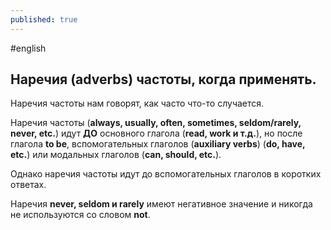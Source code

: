 ```yaml
---
published: true
---
```

\#english

## Наречия (adverbs) частоты, когда применять.

Наречия частоты нам говорят, как часто что-то случается.

Наречия частоты (**always, usually, often, sometimes, seldom/rarely, never, etc.**) идут  **ДО** основного глагола (**read, work и т.д.**), но после глагола **to be**, вспомогательных глаголов (**auxiliary verbs**) (**do, have, etc.**) или модальных глаголов (**can, should, etc.**).

Однако наречия частоты идут до вспомогательных глаголов в коротких ответах.

Наречия **never, seldom и rarely** имеют негативное значение и никогда не используются со словом **not**.